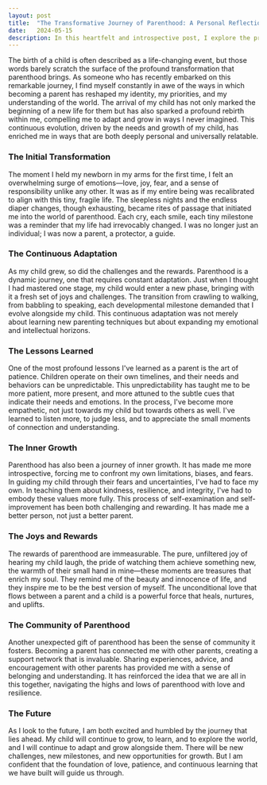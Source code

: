 ```yaml
---
layout: post
title:  "The Transformative Journey of Parenthood: A Personal Reflection"
date:   2024-05-15
description: In this heartfelt and introspective post, I explore the profound transformation that comes with the birth of a child and the continuous journey of parenthood. Reflecting on my personal experiences, I delve into how becoming a parent reshapes one's identity, priorities, and understanding of the world.
---
```


The birth of a child is often described as a life-changing event, but those words barely scratch the surface of the profound transformation that parenthood brings. As someone who has recently embarked on this remarkable journey, I find myself constantly in awe of the ways in which becoming a parent has reshaped my identity, my priorities, and my understanding of the world. The arrival of my child has not only marked the beginning of a new life for them but has also sparked a profound rebirth within me, compelling me to adapt and grow in ways I never imagined. This continuous evolution, driven by the needs and growth of my child, has enriched me in ways that are both deeply personal and universally relatable.

### The Initial Transformation

The moment I held my newborn in my arms for the first time, I felt an overwhelming surge of emotions—love, joy, fear, and a sense of responsibility unlike any other. It was as if my entire being was recalibrated to align with this tiny, fragile life. The sleepless nights and the endless diaper changes, though exhausting, became rites of passage that initiated me into the world of parenthood. Each cry, each smile, each tiny milestone was a reminder that my life had irrevocably changed. I was no longer just an individual; I was now a parent, a protector, a guide.

### The Continuous Adaptation

As my child grew, so did the challenges and the rewards. Parenthood is a dynamic journey, one that requires constant adaptation. Just when I thought I had mastered one stage, my child would enter a new phase, bringing with it a fresh set of joys and challenges. The transition from crawling to walking, from babbling to speaking, each developmental milestone demanded that I evolve alongside my child. This continuous adaptation was not merely about learning new parenting techniques but about expanding my emotional and intellectual horizons.

### The Lessons Learned

One of the most profound lessons I've learned as a parent is the art of patience. Children operate on their own timelines, and their needs and behaviors can be unpredictable. This unpredictability has taught me to be more patient, more present, and more attuned to the subtle cues that indicate their needs and emotions. In the process, I've become more empathetic, not just towards my child but towards others as well. I've learned to listen more, to judge less, and to appreciate the small moments of connection and understanding.

### The Inner Growth

Parenthood has also been a journey of inner growth. It has made me more introspective, forcing me to confront my own limitations, biases, and fears. In guiding my child through their fears and uncertainties, I've had to face my own. In teaching them about kindness, resilience, and integrity, I've had to embody these values more fully. This process of self-examination and self-improvement has been both challenging and rewarding. It has made me a better person, not just a better parent.

### The Joys and Rewards

The rewards of parenthood are immeasurable. The pure, unfiltered joy of hearing my child laugh, the pride of watching them achieve something new, the warmth of their small hand in mine—these moments are treasures that enrich my soul. They remind me of the beauty and innocence of life, and they inspire me to be the best version of myself. The unconditional love that flows between a parent and a child is a powerful force that heals, nurtures, and uplifts.

### The Community of Parenthood

Another unexpected gift of parenthood has been the sense of community it fosters. Becoming a parent has connected me with other parents, creating a support network that is invaluable. Sharing experiences, advice, and encouragement with other parents has provided me with a sense of belonging and understanding. It has reinforced the idea that we are all in this together, navigating the highs and lows of parenthood with love and resilience.

### The Future

As I look to the future, I am both excited and humbled by the journey that lies ahead. My child will continue to grow, to learn, and to explore the world, and I will continue to adapt and grow alongside them. There will be new challenges, new milestones, and new opportunities for growth. But I am confident that the foundation of love, patience, and continuous learning that we have built will guide us through.